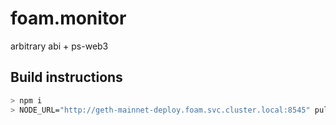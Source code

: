 # foam.monitor
arbitrary abi + ps-web3

## Build instructions
```bash
> npm i
> NODE_URL="http://geth-mainnet-deploy.foam.svc.cluster.local:8545" pulp run 
```
